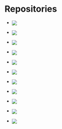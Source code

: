 # Repositories

* <a href="https://github.com/AndrasKovacs/elaboration-zoo"><img align="center" src="https://gh-card.dev/repos/AndrasKovacs/elaboration-zoo.svg?fullname"></a>

* <a href="https://github.com/AndrasKovacs/staged"><img align="center" src="https://gh-card.dev/repos/AndrasKovacs/staged.svg?fullname"></a>

* <a href="https://github.com/JetBrains/kotlin"><img align="center" src="https://gh-card.dev/repos/JetBrains/kotlin.svg?fullname"></a>

* <a href="https://github.com/Mojang/DataFixerUpper"><img align="center" src="https://gh-card.dev/repos/Mojang/DataFixerUpper.svg?fullname"></a>

* <a href="https://github.com/Mojang/brigadier"><img align="center" src="https://gh-card.dev/repos/Mojang/brigadier.svg?fullname"></a>

* <a href="https://github.com/egraphs-good/egg"><img align="center" src="https://gh-card.dev/repos/egraphs-good/egg.svg?fullname"></a>

* <a href="https://github.com/flix/flix"><img align="center" src="https://gh-card.dev/repos/flix/flix.svg?fullname"></a>

* <a href="https://github.com/bytecodealliance/wasmtime"><img align="center" src="https://gh-card.dev/repos/bytecodealliance/wasmtime.svg?fullname"></a>

* <a href="https://github.com/rust-lang/cargo"><img align="center" src="https://gh-card.dev/repos/rust-lang/cargo.svg?fullname"></a>

* <a href="https://github.com/rust-lang/rust"><img align="center" src="https://gh-card.dev/repos/rust-lang/rust.svg?fullname"></a>

* <a href="https://github.com/snowleopard/build"><img align="center" src="https://gh-card.dev/repos/snowleopard/build.svg?fullname"></a>
